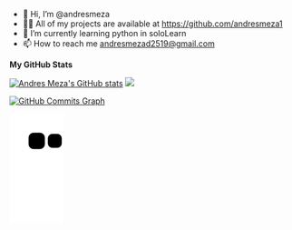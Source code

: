 - 👋 Hi, I’m @andresmeza
- 👨‍💻 All of my projects are available at https://github.com/andresmeza1
- 🌱 I’m currently learning python in soloLearn
- 📫 How to reach me andresmezad2519@gmail.com


<b>My GitHub Stats</b>

<div>

  <a href="http://www.github.com/Andres-Meza"><img height="160em"  src="https://github-readme-stats.vercel.app/api?username=Andres-Meza&show_icons=true&hide=&count_private=true&title_color=FF5B00&text_color=73777B&icon_color=B4FF9F&bg_color=0D1117&hide_border=true&show_icons=true" alt="Andres Meza's GitHub stats" /></a>
  <a href="http://www.github.com/Andres-Meza"><img height="160em" src="https://github-readme-streak-stats.herokuapp.com/?user=Andres-Meza&stroke=B4FF9F&background=0D1117&ring=FF5F00&fire=FF5F00&currStreakNum=B4FF9F&currStreakLabel=3CCF4E&sideNums=B4FF9F&sideLabels=73777B&dates=73777B&hide_border=true" /></a>
  
 </div>

<a href="http://www.github.com/Andres-Meza"><img src="https://activity-graph.herokuapp.com/graph?username=Andres-Meza&bg_color=transparent&color=ffffff&line=FF5B00&point=ffffff&area_color=ffffff&area=true&hide_border=true&custom_title=GitHub%20Commits%20Graph" alt="GitHub Commits Graph" /></a>

  
![Snake animation](https://github.com/Andres-Meza/Andres-Meza/blob/output/github-contribution-grid-snake.svg)

<!---
andresmeza1/andresmeza1 is a ✨ special ✨ repository because its `README.md` (this file) appears on your GitHub profile.
You can click the Preview link to take a look at your changes.
--->
